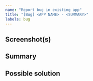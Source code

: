 ```yaml
---
name: "Report bug in existing app"
title: "[Bug] <APP NAME> - <SUMMARY>"
labels: bug
---
```


## Screenshot(s)

<!-- Screenshots are a great way to report bugs visually! -->

## Summary

<!-- Please describe in detail what the current behavior is and what the expected behavior should be. -->

## Possible solution

<!-- All apps are open source in the repository! Feel free to suggest changes if you are curious! -->

